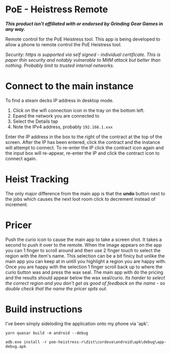 # PoE - Heistress Remote

***This product isn't affiliated with or endorsed by Grinding Gear Games in any way.***

Remote control for the PoE Heistress tool.
This app is being developed to allow a phone to remote control the PoE Heistress tool.

*Security: https is supported via self signed - individual certificate. This is paper thin security and notably vulnerable to MitM attack but better than nothing. Probably limit to trusted internal networks.*

# Connect to the main instance
To find a steam decks IP address in desktop mode.
1. Click on the wifi connection icon in the tray on the bottom left. 
2. Epand the network you are connected to
3. Select the Details tap
4. Note the IPv4 address, probably `192.168.1.xxx`

Enter the IP address in the box to the right of the contract at the top of the screen.
After the IP has been entered, click the contract and the instance will attempt to connect.
To re-enter the IP click the contract icon again and the input box will re-appear, re-enter the IP and click the contract icon to connect again.

# Heist Tracking
The only major difference from the main app is that the **undo** button next to the jobs which causes the next loot room click to decrement instead of increment.

# Pricer
Push the curio icon to cause the main app to take a screen shot. It takes a second to push it over to the remote.
When the image appears on the app you can 1 finger to scroll around and then use 2 finger touch to select the region with the item's name.
This selection can be a bit finicy but unlike the main app you can keep at in untill you highlight a region you are happy with.
Once you are happy with the selection 1 finger scroll back up to where the curio button was and press the wax seal.
The main app with do the pricing and the results should appear below the wax seal/curio.
*Its harder to select the correct region and you don't get as good of feedback on the name - so double check that the name the pricer spits out.*

# Build instructions
I've been simply sideloding the application onto my phone via 'apk'.

```{.sh}
yarn quasar build -m android --debug
```

```{.sh}
adb.exe install -r poe-heistress-r\dist\cordova\android\apk\debug\app-debug.apk
```